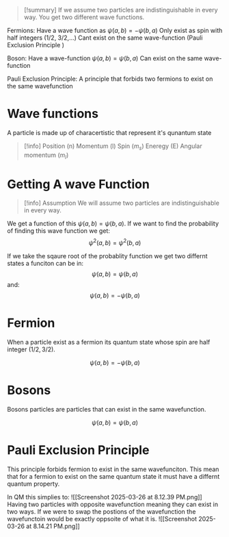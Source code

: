 
>[!summary]
If we assume two particles are indistinguishable in every way. You get two different wave functions.
>
Fermions:
Have a wave function as $\psi(a,b) = -\psi(b,a)$
Only exist as spin with half integers (1/2, 3/2,...)
Cant exist on the same wave-function (Pauli Exclusion Principle )
>
Boson:
Have a wave-function $\psi(a,b) = \psi(b,a)$
Can exist on the same wave-function
>
Pauli Exclusion Principle:
A principle that forbids two fermions to exist on the same wavefunction

# Wave functions
A particle is made up of characertistic that represent it's qunantum state

>[!info]
Position (n)
Momentum (l)
Spin ($m_s$)
Eneregy (E)
Angular momentum ($m_l$)

# Getting A wave Function
>[!info] Assumption
We will assume two particles are indistinguishable in every way.

We get a function of this $\psi(a,b) = \psi(b,a)$. If we want to find the probability of finding this wave function we get:
$$\psi^2(a,b) = \psi^2(b,a)$$

If we take the sqaure root of the probablity function we get two differnt states a funciton can be in:
$$\psi(a,b) =  \psi(b,a)$$
and:
$$\psi(a,b) = -\psi(b,a)$$
# Fermion
When a particle exist as a fermion its quantum state whose spin are half integer ($1/2, 3/2$). 

$$\psi(a,b) = -\psi(b,a)$$

# Bosons
Bosons particles are particles that can exist in the same wavefunction.

$$\psi(a,b) = \psi(b,a)$$
# Pauli Exclusion Principle
This principle forbids fermion to exist in the same wavefunciton. This mean that for a fermion to exist on the same quantum state it must have a differnt quantum property. 

In QM this simplies to:
![[Screenshot 2025-03-26 at 8.12.39 PM.png]]
Having two particles with opposite wavefunction meaning they can exist in two ways. If we were to swap the postions of the wavefunction the wavefunctoin would be exactly oppsoite of what it is.
![[Screenshot 2025-03-26 at 8.14.21 PM.png]]





